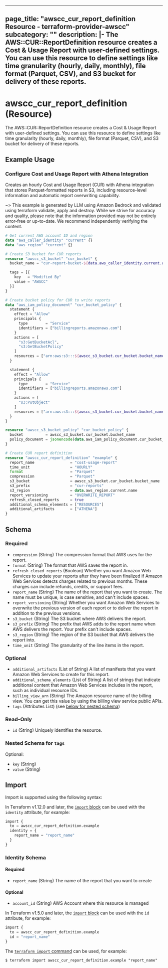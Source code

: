 
---
page_title: "awscc_cur_report_definition Resource - terraform-provider-awscc"
subcategory: ""
description: |-
  The AWS::CUR::ReportDefinition resource creates a Cost & Usage Report with user-defined settings. You can use this resource to define settings like time granularity (hourly, daily, monthly), file format (Parquet, CSV), and S3 bucket for delivery of these reports.
---

# awscc_cur_report_definition (Resource)

The AWS::CUR::ReportDefinition resource creates a Cost & Usage Report with user-defined settings. You can use this resource to define settings like time granularity (hourly, daily, monthly), file format (Parquet, CSV), and S3 bucket for delivery of these reports.

## Example Usage

### Configure Cost and Usage Report with Athena Integration

Creates an hourly Cost and Usage Report (CUR) with Athena integration that stores Parquet-formatted reports in S3, including resource-level information and automatic report overwriting capability.

~> This example is generated by LLM using Amazon Bedrock and validated using terraform validate, apply and destroy. While we strive for accuracy and quality, please note that the information provided may not be entirely error-free or up-to-date. We recommend independently verifying the content.

```terraform
# Get current AWS account ID and region
data "aws_caller_identity" "current" {}
data "aws_region" "current" {}

# Create S3 bucket for CUR reports
resource "awscc_s3_bucket" "cur_bucket" {
  bucket_name = "cur-report-bucket-${data.aws_caller_identity.current.account_id}"

  tags = [{
    key   = "Modified By"
    value = "AWSCC"
  }]
}

# Create bucket policy for CUR to write reports
data "aws_iam_policy_document" "cur_bucket_policy" {
  statement {
    effect = "Allow"
    principals {
      type        = "Service"
      identifiers = ["billingreports.amazonaws.com"]
    }
    actions = [
      "s3:GetBucketAcl",
      "s3:GetBucketPolicy"
    ]
    resources = ["arn:aws:s3:::${awscc_s3_bucket.cur_bucket.bucket_name}"]
  }

  statement {
    effect = "Allow"
    principals {
      type        = "Service"
      identifiers = ["billingreports.amazonaws.com"]
    }
    actions = [
      "s3:PutObject"
    ]
    resources = ["arn:aws:s3:::${awscc_s3_bucket.cur_bucket.bucket_name}/*"]
  }
}

resource "awscc_s3_bucket_policy" "cur_bucket_policy" {
  bucket          = awscc_s3_bucket.cur_bucket.bucket_name
  policy_document = jsonencode(data.aws_iam_policy_document.cur_bucket_policy.json)
}

# Create CUR report definition
resource "awscc_cur_report_definition" "example" {
  report_name                = "cost-usage-report"
  time_unit                  = "HOURLY"
  format                     = "Parquet"
  compression                = "Parquet"
  s3_bucket                  = awscc_s3_bucket.cur_bucket.bucket_name
  s3_prefix                  = "cur-reports"
  s3_region                  = data.aws_region.current.name
  report_versioning          = "OVERWRITE_REPORT"
  refresh_closed_reports     = true
  additional_schema_elements = ["RESOURCES"]
  additional_artifacts       = ["ATHENA"]
}
```

<!-- schema generated by tfplugindocs -->
## Schema

### Required

- `compression` (String) The compression format that AWS uses for the report.
- `format` (String) The format that AWS saves the report in.
- `refresh_closed_reports` (Boolean) Whether you want Amazon Web Services to update your reports after they have been finalized if Amazon Web Services detects charges related to previous months. These charges can include refunds, credits, or support fees.
- `report_name` (String) The name of the report that you want to create. The name must be unique, is case sensitive, and can't include spaces.
- `report_versioning` (String) Whether you want Amazon Web Services to overwrite the previous version of each report or to deliver the report in addition to the previous versions.
- `s3_bucket` (String) The S3 bucket where AWS delivers the report.
- `s3_prefix` (String) The prefix that AWS adds to the report name when AWS delivers the report. Your prefix can't include spaces.
- `s3_region` (String) The region of the S3 bucket that AWS delivers the report into.
- `time_unit` (String) The granularity of the line items in the report.

### Optional

- `additional_artifacts` (List of String) A list of manifests that you want Amazon Web Services to create for this report.
- `additional_schema_elements` (List of String) A list of strings that indicate additional content that Amazon Web Services includes in the report, such as individual resource IDs.
- `billing_view_arn` (String) The Amazon resource name of the billing view. You can get this value by using the billing view service public APIs.
- `tags` (Attributes List) (see [below for nested schema](#nestedatt--tags))

### Read-Only

- `id` (String) Uniquely identifies the resource.

<a id="nestedatt--tags"></a>
### Nested Schema for `tags`

Optional:

- `key` (String)
- `value` (String)

## Import

Import is supported using the following syntax:

In Terraform v1.12.0 and later, the [`import` block](https://developer.hashicorp.com/terraform/language/import) can be used with the `identity` attribute, for example:

```terraform
import {
  to = awscc_cur_report_definition.example
  identity = {
    report_name = "report_name"
  }
}
```

<!-- schema generated by tfplugindocs -->
### Identity Schema

#### Required

- `report_name` (String) The name of the report that you want to create

#### Optional

- `account_id` (String) AWS Account where this resource is managed

In Terraform v1.5.0 and later, the [`import` block](https://developer.hashicorp.com/terraform/language/import) can be used with the `id` attribute, for example:

```terraform
import {
  to = awscc_cur_report_definition.example
  id = "report_name"
}
```

The [`terraform import` command](https://developer.hashicorp.com/terraform/cli/commands/import) can be used, for example:

```shell
$ terraform import awscc_cur_report_definition.example "report_name"
```
